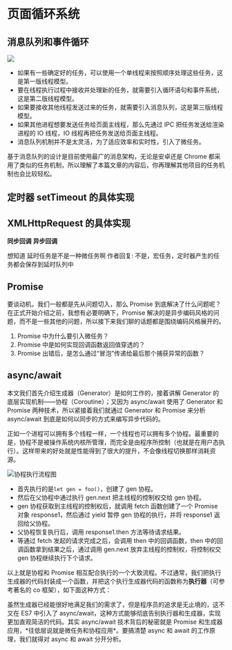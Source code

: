 # 页面循环系统

## 消息队列和事件循环

<img src="images/browser/event-loop.png" >


<ul>
<li>如果有一些确定好的任务，可以使用一个单线程来按照顺序处理这些任务，这是第一版线程模型。</li>
<li>要在线程执行过程中接收并处理新的任务，就需要引入循环语句和事件系统，这是第二版线程模型。</li>
<li>如果要接收其他线程发送过来的任务，就需要引入消息队列，这是第三版线程模型。</li>
<li>如果其他进程想要发送任务给页面主线程，那么先通过 IPC 把任务发送给渲染进程的 IO 线程，IO 线程再把任务发送给页面主线程。</li>
<li>消息队列机制并不是太灵活，为了适应效率和实时性，引入了微任务。</li>
</ul>

<p>基于消息队列的设计是目前使用最广的消息架构，无论是安卓还是 Chrome 都采用了类似的任务机制，所以理解了本篇文章的内容后，你再理解其他项目的任务机制也会比较轻松。</p>


## 定时器 setTimeout 的具体实现



## XMLHttpRequest 的具体实现

**同步回调**
**异步回调**

想知道 延时任务是不是一种微任务啊
作者回复: 不是，宏任务，定时器产生的任务都会保存到延时队列中


## Promise

<p>要谈动机，我们一般都是先从问题切入，那么 Promise 到底解决了什么问题呢？在正式开始介绍之前，我想有必要明确下，Promise 解决的是异步编码风格的问题，而不是一些其他的问题，所以接下来我们聊的话题都是围绕编码风格展开的。</p>

<ol>
<li>Promise 中为什么要引入微任务？</li>
<li>Promise 中是如何实现回调函数返回值穿透的？</li>
<li>Promise 出错后，是怎么通过“冒泡”传递给最后那个捕获异常的函数？</li>
</ol>


## async/await

<p>本文我们首先介绍生成器（Generator）是如何工作的，接着讲解 Generator 的底层实现机制——协程（Coroutine）；又因为 async/await 使用了 Generator 和 Promise 两种技术，所以紧接着我们就通过 Generator 和 Promise 来分析 async/await 到底是如何以同步的方式来编写异步代码的。</p>

<p>正如一个进程可以拥有多个线程一样，一个线程也可以拥有多个协程。最重要的是，协程不是被操作系统内核所管理，而完全是由程序所控制（也就是在用户态执行）。这样带来的好处就是性能得到了很大的提升，不会像线程切换那样消耗资源。</p>

![协程执行流程图]()

<ul>
<li>首先执行的是<code>let gen = foo()</code>，创建了 gen 协程。</li>
<li>然后在父协程中通过执行 gen.next 把主线程的控制权交给 gen 协程。</li>
<li>gen 协程获取到主线程的控制权后，就调用 fetch 函数创建了一个 Promise 对象 response1，然后通过 yield 暂停 gen 协程的执行，并将 response1 返回给父协程。</li>
<li>父协程恢复执行后，调用 response1.then 方法等待请求结果。</li>
<li>等通过 fetch 发起的请求完成之后，会调用 then 中的回调函数，then 中的回调函数拿到结果之后，通过调用 gen.next 放弃主线程的控制权，将控制权交 gen 协程继续执行下个请求。</li>
</ul>

<p>以上就是协程和 Promise 相互配合执行的一个大致流程。不过通常，我们把执行生成器的代码封装成一个函数，并把这个执行生成器代码的函数称为<strong>执行器</strong>（可参考著名的 co 框架），如下面这种方式：</p>

<p>虽然生成器已经能很好地满足我们的需求了，但是程序员的追求是无止境的，这不又在 ES7 中引入了 async/await，这种方式能够彻底告别执行器和生成器，实现更加直观简洁的代码。其实 async/await 技术背后的秘密就是 Promise 和生成器应用，*往低层说就是微任务和协程应用*。要搞清楚 async 和 await 的工作原理，我们就得对 async 和 await 分开分析。</p>















